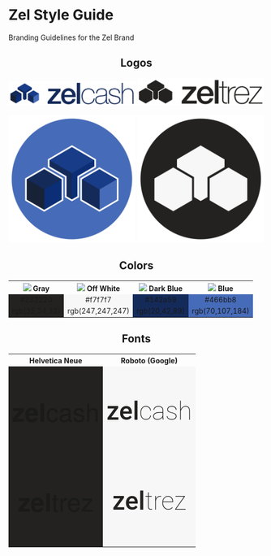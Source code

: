 <link href="https://fonts.googleapis.com/css?family=Roboto:100,300,500" rel="stylesheet">
<style>
.zelgoogle {
    font-family: 'Roboto', sans-serif;
    font-size: 50px;
    font-weight: 500;
}
.thin {
	font-weight: 100;
}
.zelapple {
	font-family: Helvetica Neue;
	font-weight: 600;
	font-size: 50px;
}
</style>

# Zel Style Guide
Branding Guidelines for the Zel Brand
<div style="text-align:center">

## Logos

<img src="png/Zelcash-Logo-Text.png" alt="Zelcash Logo with Text" style="width:250px"/>
<img src="png/Zeltrez-Logo-Text.png" alt="Zeltrez Logo with Text" style="width:250px"/>
<br/>
<br/>
<img src="png/Zelcash-Logo-Round.png" alt="Zelcash Logo Round" style="width:250px"/>
<img src="png/Zeltrez-Logo-Round.png" alt="Zeltrez Logo Round" style="width:250px"/>

## Colors

<table style="width:100%">
  <tr>
    <th><img src="https://placehold.it/15/232220/000000?text=+"> Gray</th>
    <th><img src="https://placehold.it/15/232220/000000?text=+"> Off White</th>
    <th><img src="https://placehold.it/15/232220/000000?text=+"> Dark Blue</th>
    <th><img src="https://placehold.it/15/232220/000000?text=+"> Blue</th>
  </tr>
  <tr>
    <td style="background: #232220">#232220</td>
    <td style="color: #232220; background: #f7f7f7">#f7f7f7</td> 
    <td style="background: #142a59">#142a59</td>
    <td style="background: #466bb8">#466bb8</td>
  </tr>
  <tr>
    <td style="background: #232220">rgb(35,34,32)</td>
    <td style="color: #232220; background: #f7f7f7">rgb(247,247,247)</td> 
    <td style="background: #142a59">rgb(20,42,89)</td>
    <td style="background: #466bb8">rgb(70,107,184)</td>
  </tr>
</table>

## Fonts

<table style="width:100%">
  <tr>
    <th>Helvetica Neue</th>
    <th>Roboto (Google)</th>
  </tr>
  <tr>
    <td style="background: #232220"><p class="zelapple">zel<span class="thin">cash</span></p></td>
    <td style="color: #232220; background: #f7f7f7"><p class="zelgoogle">zel<span class="thin">cash</span></p></td> 
  </tr>
  <tr>
    <td style="background: #232220"><p class="zelapple">zel<span class="thin">trez</span></p></td>
    <td style="color: #232220; background: #f7f7f7"><p class="zelgoogle">zel<span class="thin">trez</span></p></td> 
  </tr>
</table>


</div>